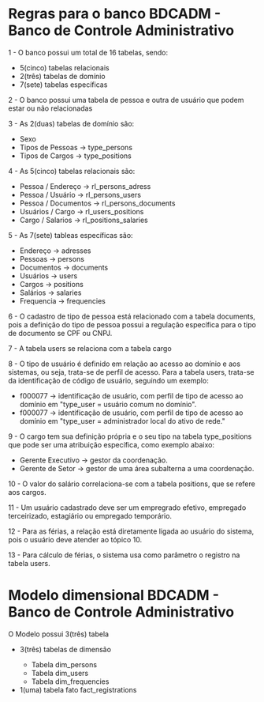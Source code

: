 <html>
  <body>
    <h1>Regras para o banco BDCADM - Banco de Controle Administrativo</h1>
    <p>1 - O banco possui um total de 16 tabelas, sendo: </p>
    <ul>
      <li>5(cinco) tabelas relacionais</li>
      <li>2(três) tabelas de domínio</li>
      <li>7(sete) tabelas específicas</li>      
    </ul>
    <p>2 - O banco possui uma tabela de pessoa e outra de usuário que podem estar ou não relacionadas</p>
    <p>3 - As 2(duas) tabelas de domínio são: </p>
    <ul>
      <li>Sexo</li>
      <li>Tipos de Pessoas -> type_persons</li>
      <li>Tipos de Cargos -> type_positions</li>
    </ul>
    <p>4 - As 5(cinco) tabelas relacionais são:</p>
    <ul>
      <li>Pessoa / Endereço -> rl_persons_adress</li>
      <li>Pessoa / Usuário -> rl_persons_users</li>
      <li>Pessoa / Documentos -> rl_persons_documents</li>
      <li>Usuários / Cargo -> rl_users_positions</li>
      <li>Cargo / Salarios -> rl_positions_salaries</li>
    </ul>
    <p>5 - As 7(sete) tableas específicas são:</p>
    <ul>
      <li>Endereço -> adresses</li>
      <li>Pessoas -> persons</li>
      <li>Documentos -> documents</li>
      <li>Usuários -> users</li>
      <li>Cargos -> positions</li>
      <li>Salários -> salaries</li>
      <li>Frequencia -> frequencies</li>
    </ul>
    <p>6 - O cadastro de tipo de pessoa está relacionado com a tabela documents, pois a definição do tipo de pessoa possui a regulação específica para o tipo de documento se CPF ou CNPJ.</p>
    <p>7 - A tabela users se relaciona com a tabela cargo</p>
    <p>8 - O tipo de usuário é definido em relação ao acesso ao domínio e aos sistemas, ou seja, trata-se de perfil de acesso. Para a tabela users, trata-se da identificação de código de usuário, seguindo um exemplo:</p>
    <ul>
      <li>f000077 -> identificação de usuário, com perfil de tipo de acesso ao domínio em "type_user = usuário comum no domínio".</li>
      <li>f000077 -> identificação de usuário, com perfil de tipo de acesso ao domínio em "type_user = administrador local do ativo de rede."</li>
    </ul>
    <p>9 - O cargo tem sua definição própria e o seu tipo na tabela type_positions que pode ser uma atribuição específica, como exemplo abaixo:</p>
    <ul>
      <li>Gerente Executivo -> gestor da coordenação.</li>
      <li>Gerente de Setor -> gestor de uma área subalterna a uma coordenação.</li>      
    </ul>
    <p>10 - O valor do salário correlaciona-se com a tabela positions, que se refere aos cargos.</p>
    <p>11 - Um usuário cadastrado deve ser um empregrado efetivo, empregado terceirizado, estagiário ou empregado temporário.</p>
    <p>12 - Para as férias, a relação está diretamente ligada ao usuário do sistema, pois o usuário deve atender ao tópico 10. </p>
    <p>13 - Para cálculo de férias, o sistema usa como parâmetro o registro na tabela users.</p>
     <h1>Modelo dimensional BDCADM - Banco de Controle Administrativo</h1>
     <p>O Modelo possui 3(três) tabela</p>
     <ul>
     <li>3(três) tabelas de dimensão</li>
     <ul>
     <li>Tabela dim_persons</li>
     <li>Tabela dim_users</li>
     <li>Tabela dim_frequencies</li>
     </ul>
     <li>1(uma) tabela fato fact_registrations</li>
     </ul>
  </body>
</html>
